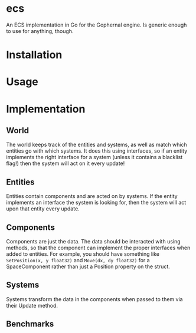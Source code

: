 # ecs
An ECS implementation in Go for the Gophernal engine. Is generic enough to use for anything, though. 

# Installation

# Usage

# Implementation

## World

The world keeps track of the entities and systems, as well as match which entities go with which systems.
It does this using interfaces, so if an entity implements the right interface for a system (unless it
contains a blacklist flag!) then the system will act on it every update!

## Entities

Entities contain components and are acted on by systems. If the entity implements an interface the system
is looking for, then the system will act upon that entity every update.

## Components

Components are just the data. The data should be interacted with using methods, so that the component
can implement the proper interfaces when added to entities. For example, you should have something like
`SetPosition(x, y float32)` and `Move(dx, dy float32)` for a SpaceComponent rather than just a Position
property on the struct.

## Systems

Systems transform the data in the components when passed to them via their Update method.

## Benchmarks


